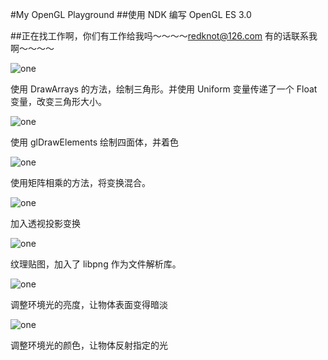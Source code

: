 #My OpenGL Playground
##使用 NDK 编写 OpenGL ES 3.0

##正在找工作啊，你们有工作给我吗～～～～redknot@126.com 有的话联系我啊～～～～

![one](https://github.com/redknotmiaoyuqiao/MyOpenGL/blob/master/img/one.gif?raw=true)

使用 DrawArrays 的方法，绘制三角形。并使用 Uniform 变量传递了一个 Float 变量，改变三角形大小。

![one](https://github.com/redknotmiaoyuqiao/MyOpenGL/blob/master/img/two.gif?raw=true)

使用 glDrawElements 绘制四面体，并着色

![one](https://github.com/redknotmiaoyuqiao/MyOpenGL/blob/master/img/six.gif?raw=true)

使用矩阵相乘的方法，将变换混合。

![one](https://github.com/redknotmiaoyuqiao/MyOpenGL/blob/master/img/seven.gif?raw=true)

加入透视投影变换

![one](https://github.com/redknotmiaoyuqiao/MyOpenGL/blob/master/img/eight.gif?raw=true)

纹理贴图，加入了 libpng 作为文件解析库。

![one](https://github.com/redknotmiaoyuqiao/MyOpenGL/blob/master/img/nine.gif?raw=true)

调整环境光的亮度，让物体表面变得暗淡

![one](https://github.com/redknotmiaoyuqiao/MyOpenGL/blob/master/img/ten.gif?raw=true)

调整环境光的颜色，让物体反射指定的光
